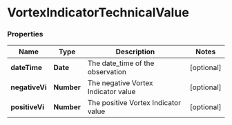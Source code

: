 # VortexIndicatorTechnicalValue

### Properties
Name | Type | Description | Notes
------------ | ------------- | ------------- | -------------
**dateTime** | **Date** | The date_time of the observation | [optional] 
**negativeVi** | **Number** | The negative Vortex Indicator value | [optional] 
**positiveVi** | **Number** | The positive Vortex Indicator value | [optional] 



